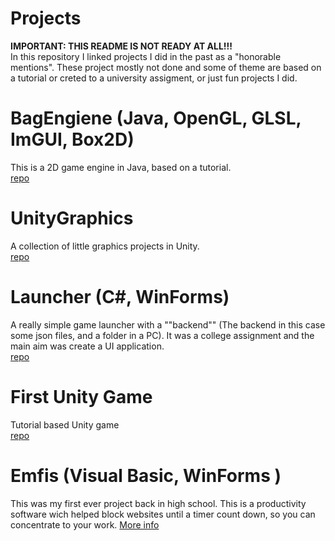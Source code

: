 # Projects
**IMPORTANT: THIS README IS NOT READY AT ALL!!!** <br />
In this repository I linked projects I did in the past as a "honorable mentions". These project mostly not done and some of theme are based on a tutorial or creted to a university assigment, or just fun projects I did.


# BagEngiene (Java, OpenGL, GLSL, ImGUI, Box2D)
This is a 2D game engine in Java, based on a tutorial. <br>
[repo](https://github.com/martonban/BagEnginePOC)

# UnityGraphics
A collection of little graphics projects in Unity. <br>
[repo](https://github.com/martonban/UnityGraphics)

# Launcher (C#, WinForms)
A really simple game launcher with a ""backend"" (The backend in this case some json files, and a folder in a PC). It was a college assignment and the main aim was create a UI application. <br>
[repo](https://github.com/martonban/Launcher)

# First Unity Game
Tutorial based Unity game <br>
[repo](https://github.com/martonban/UnityGameTutorial)

# Emfis (Visual Basic, WinForms <closed source>)
This was my first ever project back in high school. This is a productivity software wich helped block websites until a timer count down, so you can concentrate to your work. [More info](https://github.com/martonban/Emfis)
